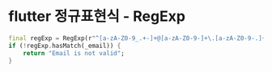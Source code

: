 # flutter 정규표현식 - RegExp

```dart
final regExp = RegExp(r"^[a-zA-Z0-9_.+-]+@[a-zA-Z0-9-]+\.[a-zA-Z0-9-.]+$");
if (!regExp.hasMatch(_email)) {
    return "Email is not valid";
}
```
